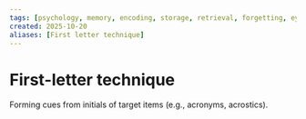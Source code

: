 ```yaml
---
tags: [psychology, memory, encoding, storage, retrieval, forgetting, eyewitness, amnesia, alzheimers, cte]
created: 2025-10-20
aliases: [First letter technique]
---
```

# First-letter technique

Forming cues from initials of target items (e.g., acronyms, acrostics).
